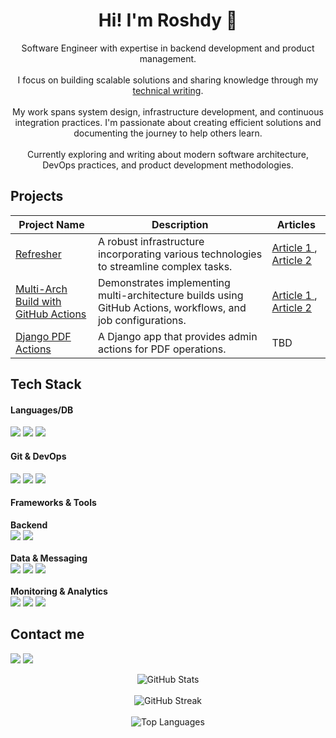 <h1 align="center"> Hi! I'm Roshdy 👋</h1>
<p align="center">
    Software Engineer with expertise in backend development and product management.
    <br><br>
    I focus on building scalable solutions and sharing knowledge through my 
    <a href="https://medium.com/@ibrahimroshdy">technical writing</a>.
    <br><br>
    My work spans system design, infrastructure development, and continuous integration practices. 
    I'm passionate about creating efficient solutions and documenting the journey to help others learn.
    <br><br>
    Currently exploring and writing about modern software architecture, DevOps practices, and product development methodologies.
</p>

<h2 align="left"> Projects </h2>
<table>
    <thead>
        <tr>
            <th>Project Name</th>
            <th>Description</th>
            <th>Articles</th>
        </tr>
    </thead>
    <tbody>
        <tr>
            <td>
                <a href="https://github.com/ibrahimroshdy/refresher">
                    Refresher
                </a>
            </td>
            <td>
                A robust infrastructure incorporating various technologies to streamline complex tasks.
            </td>
            <td>
                <a href="https://medium.com/dev-genius/refresher-project-a-glimpse-of-system-design-and-architecture-aaef28510dd4">
                    Article 1
                </a>, 
                <a href="https://medium.com/dev-genius/refresher-project-part-2-explaining-how-to-build-a-simple-infrastructure-with-django-celery-ddf7a797c791">
                    Article 2
                </a>
            </td>
        </tr>
        <tr>
            <td>
                <a href="https://github.com/ibrahimroshdy/continuous_integration">
                    Multi-Arch Build with GitHub Actions
                </a>
            </td>
            <td>
                Demonstrates implementing multi-architecture builds using GitHub Actions, workflows, and job configurations.
            </td>
            <td>
                <a href="https://blog.devgenius.io/continuous-integration-github-1130217cc2e9">
                    Article 1
                </a>, 
                <a href="https://blog.devgenius.io/how-to-build-your-docker-images-using-multi-arch-to-support-arm64-m1-macbook-6ebc42a47cd7">
                    Article 2
                </a>
            </td>
        </tr>
        <tr>
            <td>
                <a href="https://github.com/ibrahimroshdy/django-pdf-actions">
                    Django PDF Actions
                </a>
            </td>
            <td>
                A Django app that provides admin actions for PDF operations.
            </td>
            <td>
                TBD
            </td>
        </tr>
    </tbody>
</table>
<h2 align="left"> Tech Stack </h2>
<div>
    <h4 align="left">Languages/DB</h4>
    <p align="left">
        <img src="https://img.shields.io/badge/python-3670A0?style=for-the-badge&logo=python&logoColor=ffdd54"/>
        <img src="https://img.shields.io/badge/javascript-%23323330.svg?style=for-the-badge&logo=javascript&logoColor=%23F7DF1E"/>
        <!-- <img src="https://img.shields.io/badge/c++-%2300599C.svg?style=for-the-badge&logo=c%2B%2B&logoColor=white"/> -->
        <img src="https://img.shields.io/badge/postgres-%23316192.svg?style=for-the-badge&logo=postgresql&logoColor=white"/>
    </p>
    <h4 align="left">Git & DevOps</h4>
    <p align="left">
        <img src="https://img.shields.io/badge/docker-%230db7ed.svg?style=for-the-badge&logo=docker&logoColor=white"/>
        <img src="https://img.shields.io/badge/github%20actions-%232671E5.svg?style=for-the-badge&logo=githubactions&logoColor=white"/>
        <img src="https://img.shields.io/badge/codecov-%23ff0077.svg?style=for-the-badge&logo=codecov&logoColor=white"/>
    </p>
    <h4 align="left">Frameworks & Tools</h4>
    <p align="left">
        <b>Backend</b><br>
        <img src="https://img.shields.io/badge/django-%23092E20.svg?style=for-the-badge&logo=django&logoColor=white"/>
        <img src="https://img.shields.io/badge/DJANGO-REST-ff1709?style=for-the-badge&logo=django&logoColor=white&color=ff1709&labelColor=gray"/>
        <!-- <img src="https://img.shields.io/badge/react-%2320232a.svg?style=for-the-badge&logo=react&logoColor=%2361DAFB"/> -->
        <br><br>
        <b>Data & Messaging</b><br>
        <img src="https://img.shields.io/badge/-ElasticSearch-005571?style=for-the-badge&logo=elasticsearch"/>
        <img src="https://img.shields.io/badge/Apache%20Kafka-000?style=for-the-badge&logo=apachekafka"/>
        <img src="https://img.shields.io/badge/redis-%23DD0031.svg?style=for-the-badge&logo=redis&logoColor=white"/>
        <br><br>
        <b>Monitoring & Analytics</b><br>
        <img src="https://img.shields.io/badge/Prometheus-E6522C?style=for-the-badge&logo=Prometheus&logoColor=white"/>
        <img src="https://img.shields.io/badge/grafana-%23F46800.svg?style=for-the-badge&logo=grafana&logoColor=white"/>
        <img src="https://img.shields.io/badge/Apache%20Superset-326CE5?style=for-the-badge&logo=apache&logoColor=white"/>
        <br>
    </p>
</div>


<h2 align="lef"> Contact me </h2>
<p align="kef">
    <a href="https://medium.com/@ibrahimroshdy"><img
            src="https://img.shields.io/badge/Medium-12100E?style=for-the-badge&logo=medium&logoColor=white"/></a>
    <a href="https://www.linkedin.com/in/ibrahim-roshdy/"><img
            src="https://img.shields.io/badge/-Ibrahim_Roshdy-0A66C2?style=for-the-badge&logo=LinkedIn&logoColor=white"/></a>
</p>

<div align="center">
  <img src="https://github-readme-stats.vercel.app/api?username=ibrahimroshdy&show_icons=true&theme=transparent&count_private=true" alt="GitHub Stats" />
  <br><br>
  <img src="https://github-readme-streak-stats.herokuapp.com/?user=ibrahimroshdy&theme=transparent" alt="GitHub Streak" />
  <br><br>
  <img src="https://github-readme-stats.vercel.app/api/top-langs/?username=ibrahimroshdy&layout=compact&theme=transparent&count_private=true" alt="Top Languages" />
</div>
